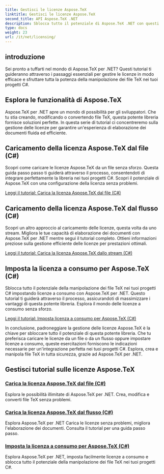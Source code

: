 ```yaml
---
title: Gestisci le licenze Aspose.TeX
linktitle: Gestisci le licenze Aspose.TeX
second_title: API Aspose.TeX .NET
description: Sblocca tutto il potenziale di Aspose.TeX .NET con questi tutorial. Impara a gestire le licenze, migliora l'elaborazione dei documenti ed esplora possibilità illimitate.
type: docs
weight: 23
url: /it/net/licensing/
---
```

## introduzione

Sei pronto a tuffarti nel mondo di Aspose.TeX per .NET? Questi tutorial ti guideranno attraverso i passaggi essenziali per gestire le licenze in modo efficace e sfruttare tutta la potenza della manipolazione dei file TeX nei tuoi progetti C#.

## Esplora le funzionalità di Aspose.TeX

Aspose.TeX per .NET apre un mondo di possibilità per gli sviluppatori. Che tu stia creando, modificando o convertendo file TeX, questa potente libreria fornisce soluzioni perfette. In questa serie di tutorial ci concentreremo sulla gestione delle licenze per garantire un'esperienza di elaborazione dei documenti fluida ed efficiente.

## Caricamento della licenza Aspose.TeX dal file (C#)

Scopri come caricare le licenze Aspose.TeX da un file senza sforzo. Questa guida passo passo ti guiderà attraverso il processo, consentendoti di integrare perfettamente la libreria nei tuoi progetti C#. Scopri il potenziale di Aspose.TeX con una configurazione della licenza senza problemi.

[Leggi il tutorial: Carica la licenza Aspose.TeX dal file (C#)](./load-license-from-file-csharp/)

## Caricamento della licenza Aspose.TeX dal flusso (C#)

Scopri un altro approccio al caricamento delle licenze, questa volta da uno stream. Migliora le tue capacità di elaborazione dei documenti con Aspose.TeX per .NET mentre segui il tutorial completo. Ottieni informazioni preziose sulla gestione efficiente delle licenze per prestazioni ottimali.

[Leggi il tutorial: Carica la licenza Aspose.TeX dallo stream (C#)](./load-license-from-stream-csharp/)

## Imposta la licenza a consumo per Aspose.TeX (C#)

Sblocca tutto il potenziale della manipolazione dei file TeX nei tuoi progetti C# impostando licenze a consumo con Aspose.TeX per .NET. Questo tutorial ti guiderà attraverso il processo, assicurandoti di massimizzare i vantaggi di questa potente libreria. Esplora il mondo delle licenze a consumo senza sforzo.

[Leggi il tutorial: Imposta licenza a consumo per Aspose.TeX (C#)](./set-metered-license-csharp/)

In conclusione, padroneggiare la gestione delle licenze Aspose.TeX è la chiave per sbloccare tutto il potenziale di questa potente libreria. Che tu preferisca caricare le licenze da un file o da un flusso oppure impostare licenze a consumo, queste esercitazioni forniscono le indicazioni necessarie per un'integrazione perfetta nei tuoi progetti C#. Esplora, crea e manipola file TeX in tutta sicurezza, grazie ad Aspose.TeX per .NET.
## Gestisci tutorial sulle licenze Aspose.TeX
### [Carica la licenza Aspose.TeX dal file (C#)](./load-license-from-file-csharp/)
Esplora le possibilità illimitate di Aspose.TeX per .NET. Crea, modifica e converti file TeX senza problemi.
### [Carica la licenza Aspose.TeX dal flusso (C#)](./load-license-from-stream-csharp/)
Esplora Aspose.TeX per .NET Carica le licenze senza problemi, migliora l'elaborazione dei documenti. Consulta il tutorial per una guida passo passo.
### [Imposta la licenza a consumo per Aspose.TeX (C#)](./set-metered-license-csharp/)
Esplora Aspose.TeX per .NET, imposta facilmente licenze a consumo e sblocca tutto il potenziale della manipolazione dei file TeX nei tuoi progetti C#.